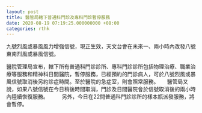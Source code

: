 ```yaml
---
layout: post
title: 醫管局轄下普通科門診及專科門診暫停服務
date: 2020-08-19 07:19:25.000000000 +08:00
categories: rthk
---
```


九號烈風或暴風風力增強信號，現正生效，天文台會在未來一、兩小時內改發八號東南烈風或暴風信號。

醫院管理局宣布，轄下所有普通科門診診所、專科門診診所包括物理治療、職業治療等服務和精神科日間醫院，暫停服務，已經預約的門診病人，可於八號烈風或暴風信號取消後另約診症時間。至於醫院的急症室，則會照常服務。
　
醫管局又說，如果八號信號在今日稍後時間取消，門診及日間醫院會於信號取消後的兩小時內陸續恢復服務。
　　 
另外，今日在22間普通科門診診所的樣本瓶派發服務，將會暫停。
